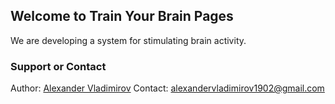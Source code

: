 ## Welcome to Train Your Brain  Pages

We are developing a system for stimulating brain activity.

### Support or Contact

Author: [Alexander Vladimirov](https://github.com/AlexanderVladimirov9090) 
Contact: alexandervladimirov1902@gmail.com
